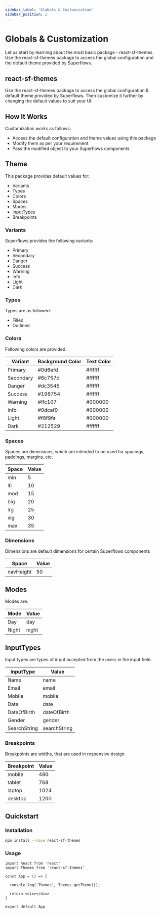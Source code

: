 ```yaml
---
sidebar_label: 'Globals & Customization'
sidebar_position: 2
---
```


# Globals & Customization

Let us start by learning about the most basic package - react-sf-themes. Use the react-sf-themes package to access the global configuration and the default theme provided by Superflows.

## react-sf-themes

Use the react-sf-themes package to access the global configuration & default theme provided by Superflows. Then customize it further by changing the default values to suit your UI. 

## How It Works

Customization works as follows:
- Access the default configuration and theme values using this package
- Modify them as per your requirement
- Pass the modified object to your Superflows components

## Theme

This package provides default values for:
- Variants
- Types
- Colors
- Spaces
- Modes
- InputTypes
- Breakpoints

### Variants

Superflows provides the following variants: 
- Primary
- Secondary
- Danger
- Success
- Warning
- Info
- Light
- Dark

### Types

Types are as followed:
- Filled
- Outlined

### Colors

Following colors are provided:

| Variant      | Background Color  | Text Color         |
|--------------|-------------------|--------------------|
| Primary      | #0d6efd           | #ffffff            |
| Secondary    | #6c757d           | #ffffff            |
| Danger       | #dc3545           | #ffffff            |
| Success      | #198754           | #ffffff            |
| Warning      | #ffc107           | #000000            |
| Info         | #0dcaf0           | #000000            |
| Light        | #f8f9fa           | #000000            |
| Dark         | #212529           | #ffffff            |

### Spaces

Spaces are dimensions, which are intended to be used for spacings, paddings, margins, etc.

| Space      | Value  
|------------|-------------------
| min        | 5
| ltl        | 10
| mod        | 15
| big        | 20
| lrg        | 25
| xlg        | 30
| max        | 35

### Dimensions

Dimensions are default dimensions for certain Superflows components

| Space      | Value  
|------------|-------------------
| navHeight  | 50

## Modes

Modes are:

| Mode       | Value  
|------------|-------------------
| Day        | day
| Night      | night

## InputTypes

Input types are types of input accepted from the users in the input field.

| InputType       | Value  
|-----------------|-------------------
| Name            | name
| Email           | email
| Mobile          | mobile
| Date            | date
| DateOfBirth     | dateOfBirth
| Gender          | gender
| SearchString    | searchString

### Breakpoints

Breakpoints are widths, that are used in responsive design.

| Breakpoint      | Value  
|-----------------|-------------------
| mobile          | 480
| tablet          | 768
| laptop          | 1024
| desktop         | 1200

## Quickstart

### Installation

```bash
npm install --save react-sf-themes
```

### Usage

```tsx
import React from 'react'
import Themes from 'react-sf-themes'

const App = () => {

  console.log('Themes', Themes.getTheme());

  return <div></div>
}

export default App

```
